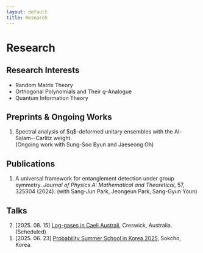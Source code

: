 ```yaml
---
layout: default
title: Research
---
```


# Research

## Research Interests
- Random Matrix Theory
- Orthogonal Polynomials and Their $q$-Analogue
- Quantum Information Theory

## Preprints & Ongoing Works
<ol class="paper-list" reversed>
  <li>
    <span class="paper-title">Spectral analysis of $q$-deformed unitary ensembles with the Al-Salam--Carlitz weight.</span><br>
    (Ongoing work with Sung-Soo Byun and Jaeseong Oh)
  </li>
</ol>

## Publications
<ol reversed>
  <li>
  A universal framework for entanglement detection under group symmetry. <em>Journal of Physics A: Mathematical and Theoretical</em>, 57, 325304 (2024). (with Sang-Jun Park, Jeongeun Park, Sang-Gyun Youn)
  </li>
</ol>


## Talks
<ol reversed>
  <li>
  [2025. 08. 15] <a href="https://lica2025.github.io/">Log-gases in Caeli Australi</a>, Creswick, Australia. (Scheduled)
  </li>
  <li>
  [2025. 06. 23] <a href="https://sites.google.com/view/pssk2025/home?authuser=0">Probability Summer School in Korea 2025</a>, Sokcho, Korea.
  </li>
</ol>
